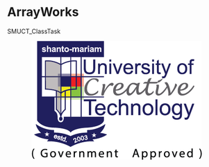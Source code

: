 # ArrayWorks
 SMUCT_ClassTask
<p align="center"> <img src="https://github.com/tasifhe/ArrayWorks/blob/main/SMUCT-Logo-1-Converted.png" alt="tasifhe" /> </p>
